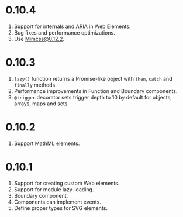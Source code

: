 # 0.10.4

1. Support for internals and ARIA in Web Elements.
2. Bug fixes and performance optimizations.
3. Use Mimcss@0.12.2.


# 0.10.3

1. `lazy()` function returns a Promise-like object with `then`, `catch` and `finally` methods.
1. Performance improvements in Function and Boundary components.
1. `@trigger` decorator sets trigger depth to 10 by default for objects, arrays, maps and sets.


# 0.10.2

1. Support MathML elements.


# 0.10.1

1. Support for creating custom Web elements.
1. Support for module lazy-loading.
1. Boundary component.
1. Components can implement events.
1. Define proper types for SVG elements.




